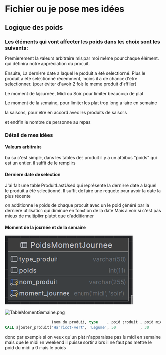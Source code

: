 # Fichier ou je pose mes idées

## Logique des poids

### Les éléments qui vont affecter les poids dans les choix sont les suivants:
Premierement la valeurs arbitraire mis par moi même pour chaque élément. qui définira notre appréciation du produit.

Ensuite, La derniere date a laquel le produit a été selectionné. Plus le produit a été selectionné récemment, moins il a de chance d'etre selectionner. (pour éviter d'avoir 2 fois le meme produit d'affiler)

Le moment de lajournée, Midi ou Soir. pour limiter beaucoup de plat

Le moment de la semaine, pour limiter les plat trop long a faire en semaine

la saisons, pour etre en accord avec les produits de saisons

et endfin le nombre de personne au repas


### Détail de mes idées
#### Valeurs arbitraire
ba sa c'est simple, dans les tables des produit il y a un attribus "poids" qui est un entier. il suffit de le remplirs

#### Derniere date de selection
J'ai fait une table ProduitLastUsed qui représente la derniere date a laquel le produit a été selectionné. Il suffit de faire une requete pour avoir la date la plus récente

on additionne le poids de chaque produit avec un le poid généré par la derniere utilisation qui diminue en fonction de la date
Mais a voir si c'est pas mieux de multiplier plutot que d'additionner

#### Moment de la journée et de la semaine
![TableMomentJournee.png](TableMomentJournee.png) 

![TableMomentSemaine.png](TableMomentSemaine.png)

```sql
                     (nom du produit, type    , poid produit , poid midi, poid soir , poid semaine  , poid week-end);
CALL ajouter_produit('Harricot-vert', 'Legume', 50           , 30       , 100       , 50            , 100          );
```

donc par exemple si on veux qu'un plat n'apparaisse pas le midi en semaine mais que le midi en weekend il puisse sortir alors il ne faut pas mettre le poid du midi a 0 mais le poids 

